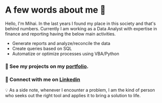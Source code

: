 # A few words about me :dancer:

Hello, I'm Mihai. In the last years I found my place in this society and that's behind numbers. Currently I am working as a Data Analyst with expertise in finance and reporting having the below main activities.

- Generate reports and analyze/reconcile the data
- Create queries based on SQL
- Automatize or optimize processes using VBA/Python

### :floppy_disk: See my projects on my [portfolio](https://github.com/mihaiishere/Portfolio/blob/main/README.md). 
### :incoming_envelope: Connect with me on [Linkedin](linkedin.com/in/mihai-andrei-g-b78120b7)

:bulb: As a side note, whenever I encounter a problem, I am the kind of person who seeks out the right tool and applies it to bring a solution to life.
